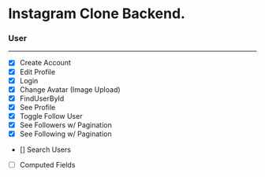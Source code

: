 # Instagram Clone Backend.

### User
___
- [X] Create Account
- [X] Edit Profile
- [X] Login
- [X] Change Avatar (Image Upload)
- [X] FindUserById
- [X] See Profile
- [X] Toggle Follow User
- [X] See Followers w/ Pagination
- [X] See Following w/ Pagination
- [] Search Users
- [ ] Computed Fields